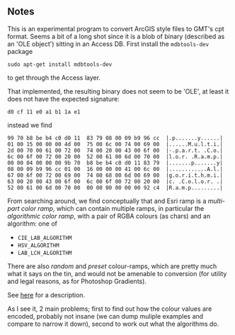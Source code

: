 Notes
-----

This is an experimental program to convert ArcGIS style files to
GMT's cpt format.  Seems a bit of a long shot since it is a blob
of binary (described as an 'OLE object') sitting in an Access DB.
First install the `mdbtools-dev` package

	sudo apt-get install mdbtools-dev

to get through the Access layer.

That implemented, the resulting binary does not seem to be 'OLE',
at least it does not have the expected signature:

	d0 cf 11 e0 a1 b1 1a e1

instead we find

	99 70 b8 be b4 c0 d0 11  83 79 08 00 09 b9 96 cc  |.p.......y......|
	01 00 15 00 00 00 4d 00  75 00 6c 00 74 00 69 00  |......M.u.l.t.i.|
	2d 00 70 00 61 00 72 00  74 00 20 00 43 00 6f 00  |-.p.a.r.t. .C.o.|
	6c 00 6f 00 72 00 20 00  52 00 61 00 6d 00 70 00  |l.o.r. .R.a.m.p.|
	00 00 04 00 00 00 9b 70  b8 be b4 c0 d0 11 83 79  |.......p.......y|
	08 00 09 b9 96 cc 01 00  16 00 00 00 41 00 6c 00  |............A.l.|
	67 00 6f 00 72 00 69 00  74 00 68 00 6d 00 69 00  |g.o.r.i.t.h.m.i.|
	63 00 20 00 43 00 6f 00  6c 00 6f 00 72 00 20 00  |c. .C.o.l.o.r. .|
	52 00 61 00 6d 00 70 00  00 00 00 00 00 00 92 c4  |R.a.m.p.........|

From searching around, we find conceptually that and Esri ramp is a
_multi-part color ramp_, which can contain multiple ramps, in particular
the _algorithmic color ramp_, with a pair of RGBA colours (as chars) and
an algorithm: one of

- `CIE_LAB_ALGORITHM`
- `HSV_ALGORITHM`
- `LAB_LCH_ALGORITHM`

There are also _random_ and _preset_ colour-ramps, which are pretty much
what it says on the tin, and would not be amenable to conversion (for
utility and legal reasons, as for Photoshop Gradients).

See [here](http://desktop.arcgis.com/en/arcmap/10.3/map/styles-and-symbols/working-with-color-ramps.htm)
for a description.

As I see it, 2 main problems; first to find out how the colour values are
encoded, probably not insane (we can dump muliple examples and compare to
narrow it down), second to work out what the algorithms do.
